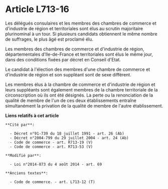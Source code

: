 # Article L713-16

Les délégués consulaires et les membres des chambres de commerce et d'industrie de région et territoriales sont élus au
scrutin majoritaire plurinominal à un tour. Si plusieurs candidats obtiennent le même nombre de suffrages, le plus âgé est
proclamé élu.

Les membres des chambres de commerce et d'industrie de région, départementales d'Ile-de-France et territoriales sont élus le
même jour, dans des conditions fixées par décret en Conseil d'Etat.

Le candidat à l'élection des membres d'une chambre de commerce et d'industrie de région et son suppléant sont de sexe
différent. 

Les membres élus à la chambre de commerce et d'industrie de région et leurs suppléants sont également membres de la chambre
territoriale de la circonscription où ils ont été désignés. La perte ou la renonciation de la qualité de membre de l'un de
ces deux établissements entraîne simultanément la privation de la qualité de membre de l'autre établissement.

**Liens relatifs à cet article**

	**Cité par**:

	  - Décret n°91-739 du 18 juillet 1991 - art. 26 (Ab)
	  - Décret n°2004-799 du 29 juillet 2004 - art. 24 (Ab)
	  - Code de commerce - art. R713-19 (V)
	  - Code de commerce - art. R713-53 (V)

	**Modifié par**:

	  - Loi n°2014-873 du 4 août 2014 - art. 69

	**Anciens textes**:

	  - Code de commerce. - art. L713-12 (T)

